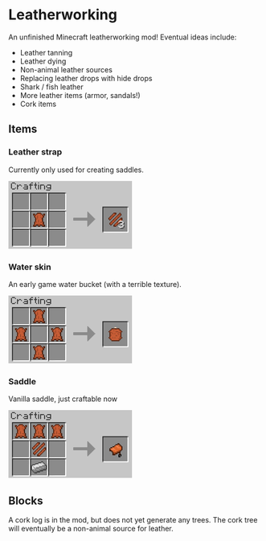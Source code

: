 # Leatherworking

An unfinished Minecraft leatherworking mod! Eventual ideas include:

- Leather tanning
- Leather dying
- Non-animal leather sources
- Replacing leather drops with hide drops
- Shark / fish leather
- More leather items (armor, sandals!)
- Cork items

## Items

### Leather strap
Currently only used for creating saddles.

![leather strap recipe](src/main/resources/assets/leatherworking/screenshots/leatherstrip.png)

### Water skin
An early game water bucket (with a terrible texture).

![water skin recipe](src/main/resources/assets/leatherworking/screenshots/waterskin.png)

### Saddle
Vanilla saddle, just craftable now

![saddle recipe](src/main/resources/assets/leatherworking/screenshots/saddle.png)

## Blocks
A cork log is in the mod, but does not yet generate any trees. The cork tree will eventually be a non-animal source for leather.

